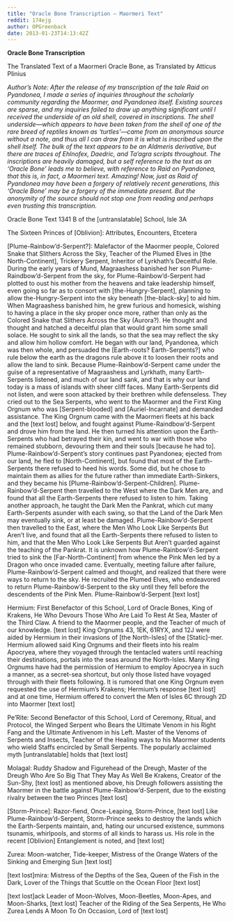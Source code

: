 ```yaml
---
title: "Oracle Bone Transcription — Maormeri Text"
reddit: 174ejg
author: OPGreenback
date: 2013-01-23T14:13:42Z
---
```


**Oracle Bone Transcription**


The Translated Text of a Maormeri Oracle Bone, as Translated by Atticus Plinius


*Author’s Note: After the release of my transcription of the tale Raid on Pyandonea, I made a series of inquiries throughout the scholarly community regarding the Maormer, and Pyandonea itself. Existing sources are sparse, and my inquiries failed to draw up anything significant until I received the underside of an old shell, covered in inscriptions. The shell underside—which appears to have been taken from the shell of one of the rare breed of reptiles known as ‘turtles’—came from an anonymous source without a note, and thus all I can draw from it is what is inscribed upon the shell itself. The bulk of the text appears to be an Aldmeris derivative, but there are traces of Ehlnofex, Daedric, and Ta’agra scripts throughout. The inscriptions are heavily damaged, but a self reference to the text as an ‘Oracle Bone’ leads me to believe, with reference to Raid on Pyandonea, that this is, in fact, a Maormeri text. Amazing! Now, just as Raid of Pyandonea may have been a forgery of relatively recent generations, this ‘Oracle Bone’ may be a forgery of the immediate present. But the anonymity of the source should not stop one from reading and perhaps even trusting this transcription.*

Oracle Bone Text 1341 B of the [untranslatable] School, Isle 3A


The Sixteen Princes of [Oblivion]: Attributes, Encounters, Etcetera


[Plume-Rainbow’d-Serpent?]: Malefactor of the Maormer people, Colored Snake that Slithers Across the Sky, Teacher of the Plumed Elves in [the North-Continent], Trickery Serpent, Inheritor of Lyrkhath’s Deceitful Role. During the early years of Mund, Magraashess banished her son Plume-Raindbow’d-Serpent from the sky, for Plume-Rainbow’d-Serpent had plotted to oust his mother from the heavens and take leadership himself, even going so far as to consort with [the-Hungry-Serpent], planning to allow the-Hungry-Serpent into the sky beneath [the-black-sky] to aid him. When Magraashess banished him, he grew furious and homesick, wishing to having a place in the sky proper once more, rather than only as the Colored Snake that Slithers Across the Sky (Aurora?). He thought and thought and hatched a deceitful plan that would grant him some small solace. He sought to sink all the lands, so that the sea may reflect the sky and allow him hollow comfort. He began with our land, Pyandonea, which was then whole, and persuaded the [Earth-roots? Earth-Serpents?] who rule below the earth as the dragons rule above it to loosen their roots and allow the land to sink. Because Plume-Rainbow’d-Serpent came under the guise of a representative of Magraashess and Lyrkhath, many Earth-Serpents listened, and much of our land sank, and that is why our land today is a mass of islands with sheer cliff faces. Many Earth-Serpents did not listen, and were soon attacked by their brethren while defenseless. They cried out to the Sea Serpents, who went to the Maormer and the First King Orgnum who was [Serpent-blooded] and [Auriel-Incarnate] and demanded assistance. The King Orgnum came with the Maormeri fleets at his back and the [text lost] below, and fought against Plume-Raindbow’d-Serpent and drove him from the land. He then turned his attention upon the Earth-Serpents who had betrayed their kin, and went to war with those who remained stubborn, devouring them and their souls [because he had to]. Plume-Rainbow’d-Serpent’s story continues past Pyandonea; ejected from our land, he fled to [North-Continent], but found that most of the Earth-Serpents there refused to heed his words. Some did, but he chose to maintain them as allies for the future rather than immediate Earth-Sinkers, and they became his [Plume-Rainbow’d-Serpent-Children]. Plume-Rainbow’d-Serpent then travelled to the West where the Dark Men are, and found that all the Earth-Serpents there refused to listen to him. Taking another approach, he taught the Dark Men the Pankrat, which cut many Earth-Serpents asunder with each swing, so that the Land of the Dark Men may eventually sink, or at least be damaged. Plume-Rainbow’d-Serpent then travelled to the East, where the Men Who Look Like Serpents But Aren’t live, and found that all the Earth-Serpents there refused to listen to him, and that the Men Who Look Like Serpents But Aren’t guarded against the teaching of the Pankrat. It is unknown how Plume-Rainbow’d-Serpent tried to sink the [Far-North-Continent] from whence the Pink Men led by a Dragon who once invaded came. Eventually, meeting failure after failure, Plume-Rainbow’d-Serpent calmed and thought, and realized that there were ways to return to the sky. He recruited the Plumed Elves, who endeavored to return Plume-Rainbow’d-Serpent to the sky until they fell before the descendents of the Pink Men. Plume-Rainbow’d-Serpent [text lost]


Hermium: First Benefactor of this School, Lord of Oracle Bones, King of Krakens, He Who Devours Those Who Are Laid To Rest At Sea, Master of the Third Claw. A friend to the Maormer people, and the Teacher of much of our knowledge. [text lost] King Orgnums 43, 1EK, 61RYX, and 12J were aided by Hermium in their invasions of [the North-Isles] of the [Static]-mer. Hermium allowed said King Orgnums and their fleets into his realm Apocryea, where they voyaged through the tentacled waters until reaching their destinations, portals into the seas around the North-Isles. Many King Orgnums have had the permission of Hermium to employ Apocryea in such a manner, as a secret-sea shortcut, but only those listed have voyaged through with their fleets following. It is rumored that one King Orgnum even requested the use of Hermium’s Krakens; Hermium’s response [text lost] and at one time, Hermium offered to convert the Men of Isles 6C through 2D into Maormer [text lost]


Pe’Rite: Second Benefactor of this School, Lord of Ceremony, Ritual, and Protocol, the Winged Serpent who Bears the Ultimate Venom in his Right Fang and the Ultimate Antivenom in his Left. Master of the Venoms of Serpents and Insects, Teacher of the Healing ways to his Maormer students who wield Staffs encircled by Small Serpents. The popularly acclaimed myth [untranslatable] holds that [text lost]


Molagal: Ruddy Shadow and Figurehead of the Dreugh, Master of the Dreugh Who Are So Big That They May As Well Be Krakens, Creator of the Sun-Shy, [text lost] as mentioned above, his Dreugh followers assisting the Maormer in the battle against Plume-Rainbow’d-Serpent, due to the existing rivalry between the two Princes [text lost]


[Storm-Prince]: Razor-fiend, Once-Leaping, Storm-Prince, [text lost] Like Plume-Rainbow’d-Serpent, Storm-Prince seeks to destroy the lands which the Earth-Serpents maintain, and, hating our uncursed existence, summons tsunamis, whirlpools, and storms of all kinds to harass us. His role in the recent [Oblivion] Entanglement is noted, and [text lost]


Zurea: Moon-watcher, Tide-keeper, Mistress of the Orange Waters of the Sinking and Emerging Sun [text lost]


[text lost]mira: Mistress of the Depths of the Sea, Queen of the Fish in the Dark, Lover of the Things that Scuttle on the Ocean Floor [text lost] 


[text lost]ack Leader of Moon-Wolves, Moon-Beetles, Moon-Apes, and Moon-Sharks, [text lost] Teacher of the Riding of the Sea Serpents, He Who Zurea Lends A Moon To On Occasion, Lord of [text lost]
